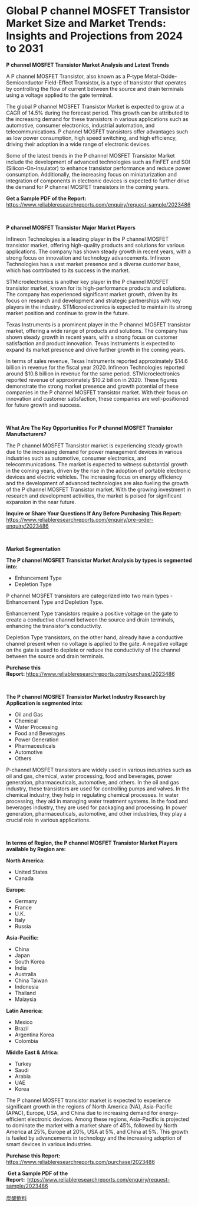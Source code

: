 <p><h1>Global P channel MOSFET Transistor Market Size and Market Trends: Insights and Projections from 2024 to 2031</h1></p><p><strong>P channel MOSFET Transistor Market Analysis and Latest Trends</strong></p>
<p><p>A P channel MOSFET Transistor, also known as a P-type Metal-Oxide-Semiconductor Field-Effect Transistor, is a type of transistor that operates by controlling the flow of current between the source and drain terminals using a voltage applied to the gate terminal.</p><p>The global P channel MOSFET Transistor Market is expected to grow at a CAGR of 14.5% during the forecast period. This growth can be attributed to the increasing demand for these transistors in various applications such as automotive, consumer electronics, industrial automation, and telecommunications. P channel MOSFET transistors offer advantages such as low power consumption, high speed switching, and high efficiency, driving their adoption in a wide range of electronic devices.</p><p>Some of the latest trends in the P channel MOSFET Transistor Market include the development of advanced technologies such as FinFET and SOI (Silicon-On-Insulator) to enhance transistor performance and reduce power consumption. Additionally, the increasing focus on miniaturization and integration of components in electronic devices is expected to further drive the demand for P channel MOSFET transistors in the coming years.</p></p>
<p><strong>Get a Sample PDF of the Report:&nbsp;</strong> <a href="https://www.reliableresearchreports.com/enquiry/request-sample/2023486">https://www.reliableresearchreports.com/enquiry/request-sample/2023486</a></p>
<p>&nbsp;</p>
<p><strong>P channel MOSFET Transistor Major Market Players</strong></p>
<p><p>Infineon Technologies is a leading player in the P channel MOSFET transistor market, offering high-quality products and solutions for various applications. The company has shown steady growth in recent years, with a strong focus on innovation and technology advancements. Infineon Technologies has a vast market presence and a diverse customer base, which has contributed to its success in the market.</p><p>STMicroelectronics is another key player in the P channel MOSFET transistor market, known for its high-performance products and solutions. The company has experienced significant market growth, driven by its focus on research and development and strategic partnerships with key players in the industry. STMicroelectronics is expected to maintain its strong market position and continue to grow in the future.</p><p>Texas Instruments is a prominent player in the P channel MOSFET transistor market, offering a wide range of products and solutions. The company has shown steady growth in recent years, with a strong focus on customer satisfaction and product innovation. Texas Instruments is expected to expand its market presence and drive further growth in the coming years.</p><p>In terms of sales revenue, Texas Instruments reported approximately $14.6 billion in revenue for the fiscal year 2020. Infineon Technologies reported around $10.8 billion in revenue for the same period. STMicroelectronics reported revenue of approximately $10.2 billion in 2020. These figures demonstrate the strong market presence and growth potential of these companies in the P channel MOSFET transistor market. With their focus on innovation and customer satisfaction, these companies are well-positioned for future growth and success.</p></p>
<p>&nbsp;</p>
<p><strong>What Are The Key Opportunities For P channel MOSFET Transistor Manufacturers?</strong></p>
<p><p>The P channel MOSFET Transistor market is experiencing steady growth due to the increasing demand for power management devices in various industries such as automotive, consumer electronics, and telecommunications. The market is expected to witness substantial growth in the coming years, driven by the rise in the adoption of portable electronic devices and electric vehicles. The increasing focus on energy efficiency and the development of advanced technologies are also fueling the growth of the P channel MOSFET Transistor market. With the growing investment in research and development activities, the market is poised for significant expansion in the near future.</p></p>
<p><strong>Inquire or Share Your Questions If Any Before Purchasing This Report:</strong> <a href="https://www.reliableresearchreports.com/enquiry/pre-order-enquiry/2023486">https://www.reliableresearchreports.com/enquiry/pre-order-enquiry/2023486</a></p>
<p>&nbsp;</p>
<p><strong>Market Segmentation</strong></p>
<p><strong>The P channel MOSFET Transistor Market Analysis by types is segmented into:</strong></p>
<p><ul><li>Enhancement Type</li><li>Depletion Type</li></ul></p>
<p><p>P channel MOSFET transistors are categorized into two main types - Enhancement Type and Depletion Type. </p><p>Enhancement Type transistors require a positive voltage on the gate to create a conductive channel between the source and drain terminals, enhancing the transistor's conductivity. </p><p>Depletion Type transistors, on the other hand, already have a conductive channel present when no voltage is applied to the gate. A negative voltage on the gate is used to deplete or reduce the conductivity of the channel between the source and drain terminals.</p></p>
<p><strong>Purchase this Report:&nbsp;</strong><a href="https://www.reliableresearchreports.com/purchase/2023486">https://www.reliableresearchreports.com/purchase/2023486</a></p>
<p>&nbsp;</p>
<p><strong>The P channel MOSFET Transistor Market Industry Research by Application is segmented into:</strong></p>
<p><ul><li>Oil and Gas</li><li>Chemical</li><li>Water Processing</li><li>Food and Beverages</li><li>Power Generation</li><li>Pharmaceuticals</li><li>Automotive</li><li>Others</li></ul></p>
<p><p>P-channel MOSFET transistors are widely used in various industries such as oil and gas, chemical, water processing, food and beverages, power generation, pharmaceuticals, automotive, and others. In the oil and gas industry, these transistors are used for controlling pumps and valves. In the chemical industry, they help in regulating chemical processes. In water processing, they aid in managing water treatment systems. In the food and beverages industry, they are used for packaging and processing. In power generation, pharmaceuticals, automotive, and other industries, they play a crucial role in various applications.</p></p>
<p>&nbsp;</p>
<p><strong>In terms of Region, the P channel MOSFET Transistor Market Players available by Region are:</strong></p>
<p>
    <p> <strong> North America: </strong>
        <ul>
            <li>United States</li>
            <li>Canada</li>
        </ul>
        </p> 
    <p> <strong> Europe: </strong>
        <ul>
            <li>Germany</li>
            <li>France</li>
            <li>U.K.</li>
            <li>Italy</li>
            <li>Russia</li>
        </ul>
        </p> 
    <p> <strong> Asia-Pacific: </strong>
        <ul>
            <li>China</li>
            <li>Japan</li>
            <li>South Korea</li>
            <li>India</li>
            <li>Australia</li>
            <li>China Taiwan</li>
            <li>Indonesia</li>
            <li>Thailand</li>
            <li>Malaysia</li>
        </ul>
        </p> 
    <p> <strong> Latin America: </strong>
        <ul>
            <li>Mexico</li>
            <li>Brazil</li>
            <li>Argentina Korea</li>
            <li>Colombia</li>
        </ul>
        </p> 
    <p> <strong> Middle East & Africa: </strong>
        <ul>
            <li>Turkey</li>
            <li>Saudi</li>
            <li>Arabia</li>
            <li>UAE</li>
            <li>Korea</li>
        </ul>
    </p>
    </p>
<p><p>The P channel MOSFET transistor market is expected to experience significant growth in the regions of North America (NA), Asia-Pacific (APAC), Europe, USA, and China due to increasing demand for energy-efficient electronic devices. Among these regions, Asia-Pacific is projected to dominate the market with a market share of 45%, followed by North America at 25%, Europe at 20%, USA at 5%, and China at 5%. This growth is fueled by advancements in technology and the increasing adoption of smart devices in various industries.</p></p>
<p><strong>Purchase this Report: </strong><a href="https://www.reliableresearchreports.com/purchase/2023486">https://www.reliableresearchreports.com/purchase/2023486</a></p>
<p>&nbsp;<strong>Get a Sample PDF of the Report:&nbsp;&nbsp;</strong><a href="https://www.reliableresearchreports.com/enquiry/request-sample/2023486">https://www.reliableresearchreports.com/enquiry/request-sample/2023486</a></p>
<p><strong></strong></p>
<p><p><a href="https://medium.com/@estasprer20231/2024%E5%B9%B4%E3%81%8B%E3%82%892031%E5%B9%B4%E3%81%BE%E3%81%A7%E3%81%AE%E6%9C%9F%E9%96%93%E3%81%AB%E4%BA%88%E6%B8%AC%E3%81%95%E3%82%8C%E3%82%8B%E7%82%AD%E9%85%B8%E9%A3%B2%E6%96%99%E5%B8%82%E5%A0%B4%E5%88%86%E6%9E%90%E3%81%A8%E8%A6%8F%E6%A8%A1-c94025142643">炭酸飲料</a></p></p>